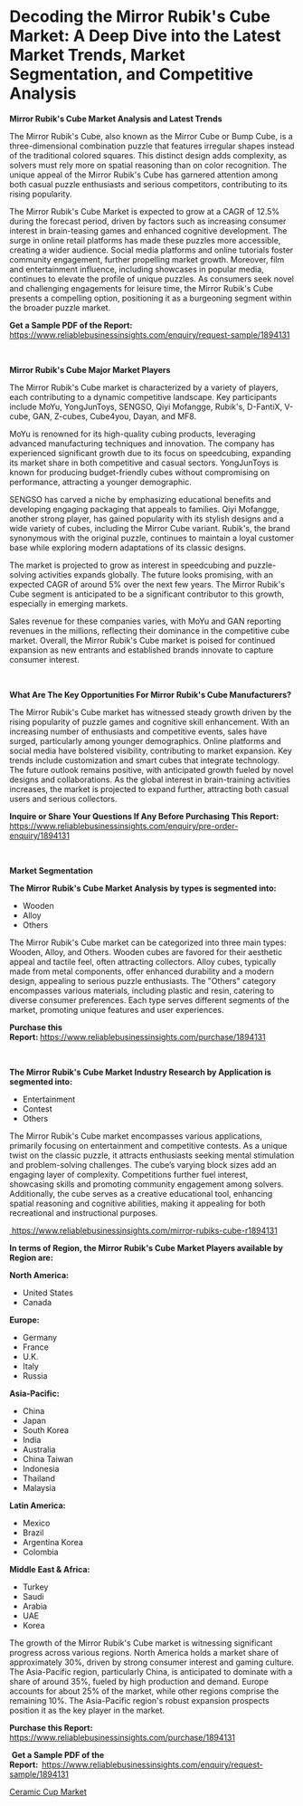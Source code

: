 <p><h1>Decoding the Mirror Rubik's Cube Market: A Deep Dive into the Latest Market Trends, Market Segmentation, and Competitive Analysis</h1></p><p><strong>Mirror Rubik's Cube Market Analysis and Latest Trends</strong></p>
<p><p>The Mirror Rubik's Cube, also known as the Mirror Cube or Bump Cube, is a three-dimensional combination puzzle that features irregular shapes instead of the traditional colored squares. This distinct design adds complexity, as solvers must rely more on spatial reasoning than on color recognition. The unique appeal of the Mirror Rubik's Cube has garnered attention among both casual puzzle enthusiasts and serious competitors, contributing to its rising popularity.</p><p>The Mirror Rubik's Cube Market is expected to grow at a CAGR of 12.5% during the forecast period, driven by factors such as increasing consumer interest in brain-teasing games and enhanced cognitive development. The surge in online retail platforms has made these puzzles more accessible, creating a wider audience. Social media platforms and online tutorials foster community engagement, further propelling market growth. Moreover, film and entertainment influence, including showcases in popular media, continues to elevate the profile of unique puzzles. As consumers seek novel and challenging engagements for leisure time, the Mirror Rubik's Cube presents a compelling option, positioning it as a burgeoning segment within the broader puzzle market.</p></p>
<p><strong>Get a Sample PDF of the Report:&nbsp;</strong> <a href="https://www.reliablebusinessinsights.com/enquiry/request-sample/1894131?utm_campaign=2761&utm_medium=2&utm_source=Github&utm_content=ia&utm_term=05042025&utm_id=mirror-rubiks-cube">https://www.reliablebusinessinsights.com/enquiry/request-sample/1894131</a></p>
<p>&nbsp;</p>
<p><strong>Mirror Rubik's Cube Major Market Players</strong></p>
<p><p>The Mirror Rubik's Cube market is characterized by a variety of players, each contributing to a dynamic competitive landscape. Key participants include MoYu, YongJunToys, SENGSO, Qiyi Mofangge, Rubik's, D-FantiX, V-cube, GAN, Z-cubes, Cube4you, Dayan, and MF8. </p><p>MoYu is renowned for its high-quality cubing products, leveraging advanced manufacturing techniques and innovation. The company has experienced significant growth due to its focus on speedcubing, expanding its market share in both competitive and casual sectors. YongJunToys is known for producing budget-friendly cubes without compromising on performance, attracting a younger demographic. </p><p>SENGSO has carved a niche by emphasizing educational benefits and developing engaging packaging that appeals to families. Qiyi Mofangge, another strong player, has gained popularity with its stylish designs and a wide variety of cubes, including the Mirror Cube variant. Rubik's, the brand synonymous with the original puzzle, continues to maintain a loyal customer base while exploring modern adaptations of its classic designs.</p><p>The market is projected to grow as interest in speedcubing and puzzle-solving activities expands globally. The future looks promising, with an expected CAGR of around 5% over the next few years. The Mirror Rubik's Cube segment is anticipated to be a significant contributor to this growth, especially in emerging markets.</p><p>Sales revenue for these companies varies, with MoYu and GAN reporting revenues in the millions, reflecting their dominance in the competitive cube market. Overall, the Mirror Rubik's Cube market is poised for continued expansion as new entrants and established brands innovate to capture consumer interest.</p></p>
<p>&nbsp;</p>
<p><strong>What Are The Key Opportunities For Mirror Rubik's Cube Manufacturers?</strong></p>
<p><p>The Mirror Rubik's Cube market has witnessed steady growth driven by the rising popularity of puzzle games and cognitive skill enhancement. With an increasing number of enthusiasts and competitive events, sales have surged, particularly among younger demographics. Online platforms and social media have bolstered visibility, contributing to market expansion. Key trends include customization and smart cubes that integrate technology. The future outlook remains positive, with anticipated growth fueled by novel designs and collaborations. As the global interest in brain-training activities increases, the market is projected to expand further, attracting both casual users and serious collectors.</p></p>
<p><strong>Inquire or Share Your Questions If Any Before Purchasing This Report:</strong> <a href="https://www.reliablebusinessinsights.com/enquiry/pre-order-enquiry/1894131?utm_campaign=2761&utm_medium=2&utm_source=Github&utm_content=ia&utm_term=05042025&utm_id=mirror-rubiks-cube">https://www.reliablebusinessinsights.com/enquiry/pre-order-enquiry/1894131</a></p>
<p>&nbsp;</p>
<p><strong>Market Segmentation</strong></p>
<p><strong>The Mirror Rubik's Cube Market Analysis by types is segmented into:</strong></p>
<p><ul><li>Wooden</li><li>Alloy</li><li>Others</li></ul></p>
<p><p>The Mirror Rubik's Cube market can be categorized into three main types: Wooden, Alloy, and Others. Wooden cubes are favored for their aesthetic appeal and tactile feel, often attracting collectors. Alloy cubes, typically made from metal components, offer enhanced durability and a modern design, appealing to serious puzzle enthusiasts. The "Others" category encompasses various materials, including plastic and resin, catering to diverse consumer preferences. Each type serves different segments of the market, promoting unique features and user experiences.</p></p>
<p><strong>Purchase this Report:&nbsp;</strong><a href="https://www.reliablebusinessinsights.com/purchase/1894131?utm_campaign=2761&utm_medium=2&utm_source=Github&utm_content=ia&utm_term=05042025&utm_id=mirror-rubiks-cube">https://www.reliablebusinessinsights.com/purchase/1894131</a></p>
<p>&nbsp;</p>
<p><strong>The Mirror Rubik's Cube Market Industry Research by Application is segmented into:</strong></p>
<p><ul><li>Entertainment</li><li>Contest</li><li>Others</li></ul></p>
<p><p>The Mirror Rubik's Cube market encompasses various applications, primarily focusing on entertainment and competitive contests. As a unique twist on the classic puzzle, it attracts enthusiasts seeking mental stimulation and problem-solving challenges. The cube’s varying block sizes add an engaging layer of complexity. Competitions further fuel interest, showcasing skills and promoting community engagement among solvers. Additionally, the cube serves as a creative educational tool, enhancing spatial reasoning and cognitive abilities, making it appealing for both recreational and instructional purposes.</p></p>
<p><a href="https://www.reliablebusinessinsights.com/mirror-rubiks-cube-r1894131?utm_campaign=2761&utm_medium=2&utm_source=Github&utm_content=ia&utm_term=05042025&utm_id=mirror-rubiks-cube">&nbsp;https://www.reliablebusinessinsights.com/mirror-rubiks-cube-r1894131</a></p>
<p><strong>In terms of Region, the Mirror Rubik's Cube Market Players available by Region are:</strong></p>
<p>
    <p> <strong> North America: </strong>
        <ul>
            <li>United States</li>
            <li>Canada</li>
        </ul>
        </p> 
    <p> <strong> Europe: </strong>
        <ul>
            <li>Germany</li>
            <li>France</li>
            <li>U.K.</li>
            <li>Italy</li>
            <li>Russia</li>
        </ul>
        </p> 
    <p> <strong> Asia-Pacific: </strong>
        <ul>
            <li>China</li>
            <li>Japan</li>
            <li>South Korea</li>
            <li>India</li>
            <li>Australia</li>
            <li>China Taiwan</li>
            <li>Indonesia</li>
            <li>Thailand</li>
            <li>Malaysia</li>
        </ul>
        </p> 
    <p> <strong> Latin America: </strong>
        <ul>
            <li>Mexico</li>
            <li>Brazil</li>
            <li>Argentina Korea</li>
            <li>Colombia</li>
        </ul>
        </p> 
    <p> <strong> Middle East & Africa: </strong>
        <ul>
            <li>Turkey</li>
            <li>Saudi</li>
            <li>Arabia</li>
            <li>UAE</li>
            <li>Korea</li>
        </ul>
    </p>
    </p>
<p><p>The growth of the Mirror Rubik's Cube market is witnessing significant progress across various regions. North America holds a market share of approximately 30%, driven by strong consumer interest and gaming culture. The Asia-Pacific region, particularly China, is anticipated to dominate with a share of around 35%, fueled by high production and demand. Europe accounts for about 25% of the market, while other regions comprise the remaining 10%. The Asia-Pacific region's robust expansion prospects position it as the key player in the market.</p></p>
<p><strong>Purchase this Report: </strong><a href="https://www.reliablebusinessinsights.com/purchase/1894131?utm_campaign=2761&utm_medium=2&utm_source=Github&utm_content=ia&utm_term=05042025&utm_id=mirror-rubiks-cube">https://www.reliablebusinessinsights.com/purchase/1894131</a></p>
<p>&nbsp;<strong>Get a Sample PDF of the Report:&nbsp;&nbsp;</strong><a href="https://www.reliablebusinessinsights.com/enquiry/request-sample/1894131?utm_campaign=2761&utm_medium=2&utm_source=Github&utm_content=ia&utm_term=05042025&utm_id=mirror-rubiks-cube">https://www.reliablebusinessinsights.com/enquiry/request-sample/1894131</a></p>
<p><strong></strong></p>
<p><p><a href="https://github.com/penglatilles/Market-Research-Report-List-1/blob/main/ceramic-cup-market.md?utm_campaign=2761&utm_medium=2&utm_source=Github&utm_content=ia&utm_term=05042025&utm_id=mirror-rubiks-cube">Ceramic Cup Market</a></p></p>